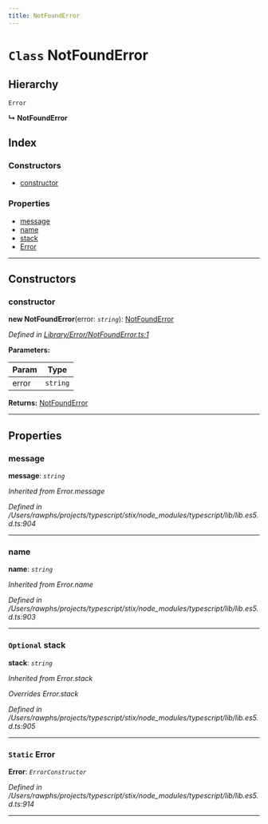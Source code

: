 ```yaml
---
title: NotFoundError
---
```


# `Class` NotFoundError

## Hierarchy

 `Error`

**↳ NotFoundError**

## Index

### Constructors

* [constructor](notfounderror#constructor)

### Properties

* [message](notfounderror#message)
* [name](notfounderror#name)
* [stack](notfounderror#stack)
* [Error](notfounderror#error)

---

## Constructors

<a id="constructor"></a>

###  constructor

**new NotFoundError**(error: *`string`*): [NotFoundError](notfounderror)

*Defined in [Library/Error/NotFoundError.ts:1](https://github.com/Rawphs/stix/blob/f097835/src/Library/Error/NotFoundError.ts#L1)*

**Parameters:**

| Param | Type |
| ------ | ------ |
| error | `string` |

**Returns:** [NotFoundError](notfounderror)

___

## Properties

<a id="message"></a>

###  message

**message**: *`string`*

*Inherited from Error.message*

*Defined in /Users/rawphs/projects/typescript/stix/node_modules/typescript/lib/lib.es5.d.ts:904*

___
<a id="name"></a>

###  name

**name**: *`string`*

*Inherited from Error.name*

*Defined in /Users/rawphs/projects/typescript/stix/node_modules/typescript/lib/lib.es5.d.ts:903*

___
<a id="stack"></a>

### `Optional` stack

**stack**: *`string`*

*Inherited from Error.stack*

*Overrides Error.stack*

*Defined in /Users/rawphs/projects/typescript/stix/node_modules/typescript/lib/lib.es5.d.ts:905*

___
<a id="error"></a>

### `Static` Error

**Error**: *`ErrorConstructor`*

*Defined in /Users/rawphs/projects/typescript/stix/node_modules/typescript/lib/lib.es5.d.ts:914*

___

